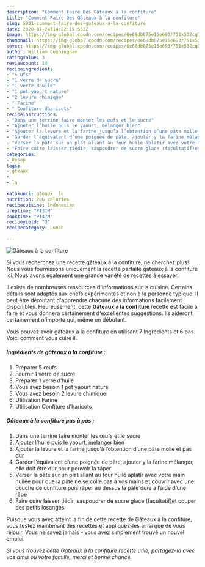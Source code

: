 ```yaml
---
description: "Comment Faire Des Gâteaux à la confiture"
title: "Comment Faire Des Gâteaux à la confiture"
slug: 5931-comment-faire-des-gateaux-a-la-confiture
date: 2020-07-24T14:22:19.552Z
image: https://img-global.cpcdn.com/recipes/0e68db875e15e693/751x532cq70/gateaux-a-la-confiture-photo-principale-de-la-recette.jpg
thumbnail: https://img-global.cpcdn.com/recipes/0e68db875e15e693/751x532cq70/gateaux-a-la-confiture-photo-principale-de-la-recette.jpg
cover: https://img-global.cpcdn.com/recipes/0e68db875e15e693/751x532cq70/gateaux-a-la-confiture-photo-principale-de-la-recette.jpg
author: William Cunningham
ratingvalue: 3
reviewcount: 14
recipeingredient:
- "5 ufs"
- "1 verre de sucre"
- "1 verre dhuile"
- "1 pot yaourt nature"
- "2 levure chimique"
- " Farine"
- " Confiture dharicots"
recipeinstructions:
- "Dans une terrine faire monter les œufs et le sucre"
- "Ajouter l’huile puis le yaourt, mélanger bien"
- "Ajouter la levure et la farine jusqu’à l’obtention d’une pâte molle et pas dur"
- "Garder l’équivalent d’une poignée de pâte, ajouter y la farine mélanger, elle doit être dur pour pouvoir la râper"
- "Verser la pâte sur un plat allant au four huilé aplatir avec votre main huilée pour que la pâte ne se colle pas à vos mains et couvrir avec une couche de confiture puis râper au dessus la pâte dure à l’aide d’une râpe"
- "Faire cuire laisser tiédir, saupoudrer de sucre glace (facultatif)et couper des petits losanges"
categories:
- Resep
tags:
- gteaux
- 
- la

katakunci: gteaux  la 
nutrition: 286 calories
recipecuisine: Indonesian
preptime: "PT31M"
cooktime: "PT47M"
recipeyield: "3"
recipecategory: Lunch

---
```



![Gâteaux à la confiture](https://img-global.cpcdn.com/recipes/0e68db875e15e693/751x532cq70/gateaux-a-la-confiture-photo-principale-de-la-recette.jpg)

Si vous recherchez une recette gâteaux à la confiture, ne cherchez plus! Nous vous fournissons uniquement la recette parfaite gâteaux à la confiture ici. Nous avons également une grande variété de recettes à essayer.

Il existe de nombreuses ressources d'informations sur la cuisine. Certains détails sont adaptés aux chefs expérimentés et non à la personne typique. Il peut être déroutant d'apprendre chacune des informations facilement disponibles. Heureusement, cette <strong> Gâteaux à la confiture </strong> recette est facile à faire et vous donnera certainement d'excellentes suggestions. Ils aideront certainement n'importe qui, même un débutant.

<!--inarticleads1-->

Vous pouvez avoir gâteaux à la confiture en utilisant 7 Ingrédients et 6 pas. Voici comment vous cuire il.

##### Ingrédients de gâteaux à la confiture :

1. Préparer 5 œufs
1. Fournir 1 verre de sucre
1. Préparer 1 verre d’huile
1. Vous avez besoin 1 pot yaourt nature
1. Vous avez besoin 2 levure chimique
1. Utilisation  Farine
1. Utilisation  Confiture d’haricots




<!--inarticleads2-->

##### Gâteaux à la confiture pas à pas :

1. Dans une terrine faire monter les œufs et le sucre
1. Ajouter l’huile puis le yaourt, mélanger bien
1. Ajouter la levure et la farine jusqu’à l’obtention d’une pâte molle et pas dur
1. Garder l’équivalent d’une poignée de pâte, ajouter y la farine mélanger, elle doit être dur pour pouvoir la râper
1. Verser la pâte sur un plat allant au four huilé aplatir avec votre main huilée pour que la pâte ne se colle pas à vos mains et couvrir avec une couche de confiture puis râper au dessus la pâte dure à l’aide d’une râpe
1. Faire cuire laisser tiédir, saupoudrer de sucre glace (facultatif)et couper des petits losanges




<!--inarticleads1-->

<p>
Puisque vous avez atteint la fin de cette recette de Gâteaux à la confiture, vous testez maintenant des recettes et appliquez-les ainsi que de vous réjouir. Vous ne savez jamais - vous avez simplement trouvé un nouvel emploi.
</p>

<p>
<i>Si vous trouvez cette Gâteaux à la confiture recette utile, partagez-la avec vos amis ou votre famille, merci et bonne chance.</i>
</p>
